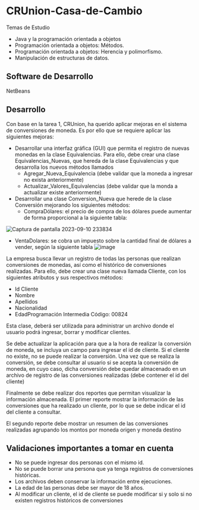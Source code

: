 # CRUnion-Casa-de-Cambio

Temas de Estudio
* Java y la programación orientada a objetos
* Programación orientada a objetos: Métodos.
* Programación orientada a objetos: Herencia y polimorfismo.
* Manipulación de estructuras de datos.

## Software de Desarrollo
NetBeans

## Desarrollo
Con base en la tarea 1, CRUnion, ha querido aplicar mejoras en el sistema de conversiones de
moneda. Es por ello que se requiere aplicar las siguientes mejoras:
* Desarrollar una interfaz gráfica (GUI) que permita el registro de nuevas monedas en la clase
Equivalencias. Para ello, debe crear una clase Equivalencias_Nuevas, que hereda de la clase
Equivalencias y que desarrolla los nuevos métodos llamados
  * Agregar_Nueva_Equivalencia (debe validar que la moneda a ingresar no exista anteriormente)
  * Actualizar_Valores_Equivalencias (debe validar que la monda a actualizar existe anteriormente)
* Desarrollar una clase Conversion_Nueva que herede de la clase Conversión mejorando los
siguientes métodos:
  * CompraDólares: el precio de compra de los dólares puede aumentar de forma proporcional a la siguiente tabla:
 
![Captura de pantalla 2023-09-10 233834](https://github.com/josuecross/CRUnion-Casa-de-Cambio/assets/85675115/6e6b19e9-d2c1-472b-8eb8-67be3157a8cf)

* VentaDolares: se cobra un impuesto sobre la cantidad final de dólares a vender, según la siguiente tabla
![image](https://github.com/josuecross/CRUnion-Casa-de-Cambio/assets/85675115/95aadd7d-a372-4db9-b9e5-a2112c4fb7a5)

La empresa busca llevar un registro de todas las personas que realizan conversiones de monedas, así como el histórico de conversiones realizadas.
Para ello, debe crear una clase nueva llamada Cliente, con los siguientes atributos y sus respectivos
métodos:
* Id Cliente
* Nombre
* Apellidos
* Nacionalidad
* EdadProgramación Intermedia Código: 00824

Esta clase, deberá ser utilizada para administrar un archivo donde el usuario podrá ingresar, borrar y
modificar clientes.

Se debe actualizar la aplicación para que a la hora de realizar la conversión de moneda, se incluya un
campo para ingresar el id de cliente. Si el cliente no existe, no se puede realizar la conversión.
Una vez que se realiza la conversión, se debe consultar al usuario si se acepta la conversión de
moneda, en cuyo caso, dicha conversión debe quedar almacenado en un archivo de registro de las
conversiones realizadas (debe contener el id del cliente)

Finalmente se debe realizar dos reportes que permitan visualizar la información almacenada. El primer
reporte mostrar la información de las conversiones que ha realizado un cliente, por lo que se debe
indicar el id del cliente a consultar.

El segundo reporte debe mostrar un resumen de las conversiones realizadas agrupando los montos
por moneda origen y moneda destino

## Validaciones importantes a tomar en cuenta
* No se puede ingresar dos personas con el mismo id.
* No se puede borrar una persona que ya tenga registros de conversiones históricas.
* Los archivos deben conservar la información entre ejecuciones.
* La edad de las personas debe ser mayor de 18 años.
* Al modificar un cliente, el id de cliente se puede modificar si y solo si no existen
registros históricos de conversiones
